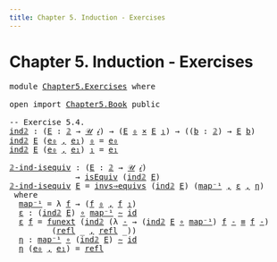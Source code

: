 ```yaml
---
title: Chapter 5. Induction - Exercises
---
```


# Chapter 5. Induction - Exercises

<pre class="Agda"><a id="94" class="Keyword">module</a> <a id="101" href="Chapter5.Exercises.html" class="Module">Chapter5.Exercises</a> <a id="120" class="Keyword">where</a>

<a id="127" class="Keyword">open</a> <a id="132" class="Keyword">import</a> <a id="139" href="Chapter5.Book.html" class="Module">Chapter5.Book</a> <a id="153" class="Keyword">public</a>

<a id="161" class="Comment">-- Exercise 5.4.</a>
<a id="ind𝟚"></a><a id="178" href="Chapter5.Exercises.html#178" class="Function">ind𝟚</a> <a id="183" class="Symbol">:</a> <a id="185" class="Symbol">(</a><a id="186" href="Chapter5.Exercises.html#186" class="Bound">E</a> <a id="188" class="Symbol">:</a> <a id="190" href="Chapter1.Book.html#2832" class="Function">𝟚</a> <a id="192" class="Symbol">→</a> <a id="194" href="Chapter1.Book.html#343" class="Function">𝒰</a> <a id="196" href="Chapter1.Book.html#328" class="Generalizable">𝒾</a><a id="197" class="Symbol">)</a> <a id="199" class="Symbol">→</a> <a id="201" class="Symbol">(</a><a id="202" href="Chapter5.Exercises.html#186" class="Bound">E</a> <a id="204" href="Chapter1.Book.html#2858" class="InductiveConstructor">₀</a> <a id="206" href="Chapter1.Book.html#1653" class="Function Operator">×</a> <a id="208" href="Chapter5.Exercises.html#186" class="Bound">E</a> <a id="210" href="Chapter1.Book.html#2876" class="InductiveConstructor">₁</a><a id="211" class="Symbol">)</a> <a id="213" class="Symbol">→</a> <a id="215" class="Symbol">((</a><a id="217" href="Chapter5.Exercises.html#217" class="Bound">b</a> <a id="219" class="Symbol">:</a> <a id="221" href="Chapter1.Book.html#2832" class="Function">𝟚</a><a id="222" class="Symbol">)</a> <a id="224" class="Symbol">→</a> <a id="226" href="Chapter5.Exercises.html#186" class="Bound">E</a> <a id="228" href="Chapter5.Exercises.html#217" class="Bound">b</a><a id="229" class="Symbol">)</a>
<a id="231" href="Chapter5.Exercises.html#178" class="Function">ind𝟚</a> <a id="236" href="Chapter5.Exercises.html#236" class="Bound">E</a> <a id="238" class="Symbol">(</a><a id="239" href="Chapter5.Exercises.html#239" class="Bound">e₀</a> <a id="242" href="Chapter1.Book.html#1499" class="InductiveConstructor Operator">,</a> <a id="244" href="Chapter5.Exercises.html#244" class="Bound">e₁</a><a id="246" class="Symbol">)</a> <a id="248" href="Chapter1.Book.html#2858" class="InductiveConstructor">₀</a> <a id="250" class="Symbol">=</a> <a id="252" href="Chapter5.Exercises.html#239" class="Bound">e₀</a>
<a id="255" href="Chapter5.Exercises.html#178" class="Function">ind𝟚</a> <a id="260" href="Chapter5.Exercises.html#260" class="Bound">E</a> <a id="262" class="Symbol">(</a><a id="263" href="Chapter5.Exercises.html#263" class="Bound">e₀</a> <a id="266" href="Chapter1.Book.html#1499" class="InductiveConstructor Operator">,</a> <a id="268" href="Chapter5.Exercises.html#268" class="Bound">e₁</a><a id="270" class="Symbol">)</a> <a id="272" href="Chapter1.Book.html#2876" class="InductiveConstructor">₁</a> <a id="274" class="Symbol">=</a> <a id="276" href="Chapter5.Exercises.html#268" class="Bound">e₁</a>

<a id="𝟚-ind-isequiv"></a><a id="280" href="Chapter5.Exercises.html#280" class="Function">𝟚-ind-isequiv</a> <a id="294" class="Symbol">:</a> <a id="296" class="Symbol">(</a><a id="297" href="Chapter5.Exercises.html#297" class="Bound">E</a> <a id="299" class="Symbol">:</a> <a id="301" href="Chapter1.Book.html#2832" class="Function">𝟚</a> <a id="303" class="Symbol">→</a> <a id="305" href="Chapter1.Book.html#343" class="Function">𝒰</a> <a id="307" href="Chapter1.Book.html#328" class="Generalizable">𝒾</a><a id="308" class="Symbol">)</a>
              <a id="324" class="Symbol">→</a> <a id="326" href="Chapter2.Book.html#7961" class="Function">isEquiv</a> <a id="334" class="Symbol">(</a><a id="335" href="Chapter5.Exercises.html#178" class="Function">ind𝟚</a> <a id="340" href="Chapter5.Exercises.html#297" class="Bound">E</a><a id="341" class="Symbol">)</a>
<a id="343" href="Chapter5.Exercises.html#280" class="Function">𝟚-ind-isequiv</a> <a id="357" href="Chapter5.Exercises.html#357" class="Bound">E</a> <a id="359" class="Symbol">=</a> <a id="361" href="Chapter2.Book.html#8133" class="Function">invs⇒equivs</a> <a id="373" class="Symbol">(</a><a id="374" href="Chapter5.Exercises.html#178" class="Function">ind𝟚</a> <a id="379" href="Chapter5.Exercises.html#357" class="Bound">E</a><a id="380" class="Symbol">)</a> <a id="382" class="Symbol">(</a><a id="383" href="Chapter5.Exercises.html#407" class="Function">map⁻¹</a> <a id="389" href="Chapter1.Book.html#1499" class="InductiveConstructor Operator">,</a> <a id="391" href="Chapter5.Exercises.html#435" class="Function">ε</a> <a id="393" href="Chapter1.Book.html#1499" class="InductiveConstructor Operator">,</a> <a id="395" href="Chapter5.Exercises.html#547" class="Function">η</a><a id="396" class="Symbol">)</a>
 <a id="399" class="Keyword">where</a>
  <a id="407" href="Chapter5.Exercises.html#407" class="Function">map⁻¹</a> <a id="413" class="Symbol">=</a> <a id="415" class="Symbol">λ</a> <a id="417" href="Chapter5.Exercises.html#417" class="Bound">f</a> <a id="419" class="Symbol">→</a> <a id="421" class="Symbol">(</a><a id="422" href="Chapter5.Exercises.html#417" class="Bound">f</a> <a id="424" href="Chapter1.Book.html#2858" class="InductiveConstructor">₀</a> <a id="426" href="Chapter1.Book.html#1499" class="InductiveConstructor Operator">,</a> <a id="428" href="Chapter5.Exercises.html#417" class="Bound">f</a> <a id="430" href="Chapter1.Book.html#2876" class="InductiveConstructor">₁</a><a id="431" class="Symbol">)</a>
  <a id="435" href="Chapter5.Exercises.html#435" class="Function">ε</a> <a id="437" class="Symbol">:</a> <a id="439" class="Symbol">(</a><a id="440" href="Chapter5.Exercises.html#178" class="Function">ind𝟚</a> <a id="445" href="Chapter5.Exercises.html#357" class="Bound">E</a><a id="446" class="Symbol">)</a> <a id="448" href="Chapter1.Exercises.html#181" class="Function Operator">∘</a> <a id="450" href="Chapter5.Exercises.html#407" class="Function">map⁻¹</a> <a id="456" href="Chapter2.Book.html#5694" class="Function Operator">∼</a> <a id="458" href="Chapter1.Book.html#921" class="Function">id</a>
  <a id="463" href="Chapter5.Exercises.html#435" class="Function">ε</a> <a id="465" href="Chapter5.Exercises.html#465" class="Bound">f</a> <a id="467" class="Symbol">=</a> <a id="469" href="Chapter2.Book.html#14996" class="Function">funext</a> <a id="476" class="Symbol">(</a><a id="477" href="Chapter5.Exercises.html#178" class="Function">ind𝟚</a> <a id="482" class="Symbol">(λ</a> <a id="485" href="Chapter5.Exercises.html#485" class="Bound">-</a> <a id="487" class="Symbol">→</a> <a id="489" class="Symbol">(</a><a id="490" href="Chapter5.Exercises.html#178" class="Function">ind𝟚</a> <a id="495" href="Chapter5.Exercises.html#357" class="Bound">E</a> <a id="497" href="Chapter1.Exercises.html#181" class="Function Operator">∘</a> <a id="499" href="Chapter5.Exercises.html#407" class="Function">map⁻¹</a><a id="504" class="Symbol">)</a> <a id="506" href="Chapter5.Exercises.html#465" class="Bound">f</a> <a id="508" href="Chapter5.Exercises.html#485" class="Bound">-</a> <a id="510" href="Chapter1.Book.html#4040" class="Function Operator">≡</a> <a id="512" href="Chapter5.Exercises.html#465" class="Bound">f</a> <a id="514" href="Chapter5.Exercises.html#485" class="Bound">-</a><a id="515" class="Symbol">)</a>
         <a id="526" class="Symbol">(</a><a id="527" href="Chapter1.Book.html#4000" class="InductiveConstructor">refl</a> <a id="532" class="Symbol">_</a> <a id="534" href="Chapter1.Book.html#1499" class="InductiveConstructor Operator">,</a> <a id="536" href="Chapter1.Book.html#4000" class="InductiveConstructor">refl</a> <a id="541" class="Symbol">_))</a>
  <a id="547" href="Chapter5.Exercises.html#547" class="Function">η</a> <a id="549" class="Symbol">:</a> <a id="551" href="Chapter5.Exercises.html#407" class="Function">map⁻¹</a> <a id="557" href="Chapter1.Exercises.html#181" class="Function Operator">∘</a> <a id="559" class="Symbol">(</a><a id="560" href="Chapter5.Exercises.html#178" class="Function">ind𝟚</a> <a id="565" href="Chapter5.Exercises.html#357" class="Bound">E</a><a id="566" class="Symbol">)</a> <a id="568" href="Chapter2.Book.html#5694" class="Function Operator">∼</a> <a id="570" href="Chapter1.Book.html#921" class="Function">id</a>
  <a id="575" href="Chapter5.Exercises.html#547" class="Function">η</a> <a id="577" class="Symbol">(</a><a id="578" href="Chapter5.Exercises.html#578" class="Bound">e₀</a> <a id="581" href="Chapter1.Book.html#1499" class="InductiveConstructor Operator">,</a> <a id="583" href="Chapter5.Exercises.html#583" class="Bound">e₁</a><a id="585" class="Symbol">)</a> <a id="587" class="Symbol">=</a> <a id="589" href="Chapter1.Book.html#4000" class="InductiveConstructor">refl</a> <a id="594" class="Symbol">_</a>
</pre>